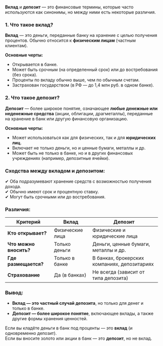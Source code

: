 **Вклад** и **депозит** — это финансовые термины, которые часто используются как синонимы, но между ними есть некоторые различия.  

### **1. Что такое вклад?**  
**Вклад** — это деньги, переданные банку на хранение с целью получения процентов. Обычно относится к **физическим лицам** (частным клиентам).  

**Основные черты:**  
- Открывается в банке.  
- Может быть срочным (на определенный срок) или до востребования (без срока).  
- Проценты по вкладу обычно выше, чем по обычным счетам.  
- Застрахован государством (в РФ — до 1,4 млн руб. в одном банке).  

### **2. Что такое депозит?**  
**Депозит** — более широкое понятие, означающее **любые денежные или неденежные средства** (акции, облигации, драгметаллы), переданные на хранение в банк или другую финансовую организацию.  

**Основные черты:**  
- Может использоваться как для физических, так и для **юридических лиц**.  
- Включает не только деньги, но и ценные бумаги, металлы и др.  
- Может быть не только в банке, но и в других финансовых учреждениях (например, депозитные ячейки).  

### **Сходства между вкладом и депозитом:**  
✔ Оба подразумевают хранение средств с возможностью получения дохода.  
✔ Обычно имеют срок и процентную ставку.  
✔ Могут быть срочными или до востребования.  

### **Различия:**  
| **Критерий**  | **Вклад** | **Депозит** |  
|--------------|----------|------------|  
| **Кто открывает?** | Физические лица | Физические и юридические лица |  
| **Что можно вносить?** | Только деньги | Деньги, ценные бумаги, металлы и др. |  
| **Где размещается?** | Только в банке | В банках, брокерских компаниях, депозитариях |  
| **Страхование** | Да (в банках) | Не всегда (зависит от типа депозита) |  

### **Вывод:**  
- **Вклад — это частный случай депозита**, но только для денег и только в банке.  
- **Депозит — более широкое понятие**, включающее вклады, а также другие формы хранения ценностей.  

Если вы кладёте деньги в банк под проценты — это **вклад** (и одновременно депозит).  
Если вы вносите золото или акции в банк — это **депозит**, но не вклад.